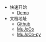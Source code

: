 * 快速开始
    * [Demo](document/demo_01.md)
* 文档地址
    * [Github](https://github.com/yaotc/mujoco-webpy)
    * [MuJoCo](http://mujoco.org/)
    * [MuJoCo-py](https://github.com/openai/mujoco-py)


